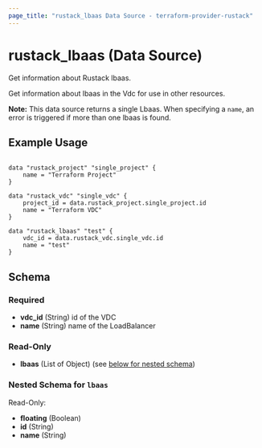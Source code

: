 ```yaml
---
page_title: "rustack_lbaas Data Source - terraform-provider-rustack"
---
```

# rustack_lbaas (Data Source)

Get information about Rustack lbaas.

Get information about lbaas in the Vdc for use in other resources.

**Note:** This data source returns a single Lbaas. When specifying a `name`, an
error is triggered if more than one lbaas is found.

## Example Usage

```hcl

data "rustack_project" "single_project" {
    name = "Terraform Project"
}

data "rustack_vdc" "single_vdc" {
    project_id = data.rustack_project.single_project.id
    name = "Terraform VDC"
}

data "rustack_lbaas" "test" {
    vdc_id = data.rustack_vdc.single_vdc.id
    name = "test"
}

```

## Schema

### Required

- **vdc_id** (String) id of the VDC
- **name** (String) name of the LoadBalancer

### Read-Only

- **lbaas** (List of Object) (see [below for nested schema](#nestedatt--lbaas))

<a id="nestedatt--lbaas"></a>
### Nested Schema for `lbaas`

Read-Only:

- **floating** (Boolean)
- **id** (String)
- **name** (String)
